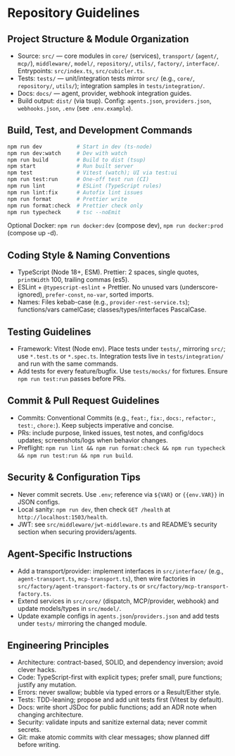 # Repository Guidelines

## Project Structure & Module Organization

- Source: `src/` — core modules in `core/` (services), `transport/` (`agent/`, `mcp/`), `middleware/`, `model/`, `repository/`, `utils/`, `factory/`, `interface/`. Entrypoints: `src/index.ts`, `src/cubicler.ts`.
- Tests: `tests/` — unit/integration tests mirror `src/` (e.g., `core/`, `repository/`, `utils/`); integration samples in `tests/integration/`.
- Docs: `docs/` — agent, provider, webhook integration guides.
- Build output: `dist/` (via tsup). Config: `agents.json`, `providers.json`, `webhooks.json`, `.env` (see `.env.example`).

## Build, Test, and Development Commands

```bash
npm run dev           # Start in dev (ts-node)
npm run dev:watch     # Dev with watch
npm run build         # Build to dist (tsup)
npm start             # Run built server
npm test              # Vitest (watch); UI via test:ui
npm run test:run      # One-off test run (CI)
npm run lint          # ESLint (TypeScript rules)
npm run lint:fix      # Autofix lint issues
npm run format        # Prettier write
npm run format:check  # Prettier check only
npm run typecheck     # tsc --noEmit
```

Optional Docker: `npm run docker:dev` (compose dev), `npm run docker:prod` (compose up -d).

## Coding Style & Naming Conventions

- TypeScript (Node 18+, ESM). Prettier: 2 spaces, single quotes, `printWidth` 100, trailing commas (es5).
- ESLint + `@typescript-eslint` + Prettier. No unused vars (underscore-ignored), `prefer-const`, `no-var`, sorted imports.
- Names: Files kebab-case (e.g., `provider-rest-service.ts`); functions/vars camelCase; classes/types/interfaces PascalCase.

## Testing Guidelines

- Framework: Vitest (Node env). Place tests under `tests/`, mirroring `src/`; use `*.test.ts` or `*.spec.ts`. Integration tests live in `tests/integration/` and run with the same commands.
- Add tests for every feature/bugfix. Use `tests/mocks/` for fixtures. Ensure `npm run test:run` passes before PRs.

## Commit & Pull Request Guidelines

- Commits: Conventional Commits (e.g., `feat:`, `fix:`, `docs:`, `refactor:`, `test:`, `chore:`). Keep subjects imperative and concise.
- PRs: include purpose, linked issues, test notes, and config/docs updates; screenshots/logs when behavior changes.
- Preflight: `npm run lint && npm run format:check && npm run typecheck && npm run test:run && npm run build`.

## Security & Configuration Tips

- Never commit secrets. Use `.env`; reference via `${VAR}` or `{{env.VAR}}` in JSON configs.
- Local sanity: `npm run dev`, then check `GET /health` at `http://localhost:1503/health`.
- JWT: see `src/middleware/jwt-middleware.ts` and README’s security section when securing providers/agents.

## Agent-Specific Instructions

- Add a transport/provider: implement interfaces in `src/interface/` (e.g., `agent-transport.ts`, `mcp-transport.ts`), then wire factories in `src/factory/agent-transport-factory.ts` or `src/factory/mcp-transport-factory.ts`.
- Extend services in `src/core/` (dispatch, MCP/provider, webhook) and update models/types in `src/model/`.
- Update example configs in `agents.json`/`providers.json` and add tests under `tests/` mirroring the changed module.

## Engineering Principles

- Architecture: contract-based, SOLID, and dependency inversion; avoid clever hacks.
- Code: TypeScript-first with explicit types; prefer small, pure functions; justify any mutation.
- Errors: never swallow; bubble via typed errors or a Result/Either style.
- Tests: TDD-leaning; propose and add unit tests first (Vitest by default).
- Docs: write short JSDoc for public functions; add an ADR note when changing architecture.
- Security: validate inputs and sanitize external data; never commit secrets.
- Git: make atomic commits with clear messages; show planned diff before writing.